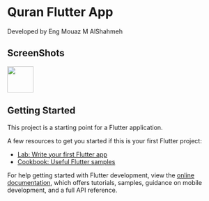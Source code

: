 # Quran Flutter App

Developed by Eng Mouaz M AlShahmeh

## ScreenShots

<div style="width: 100%">
  <span>
    <img style="width: 60px" src="https://user-images.githubusercontent.com/86870601/184919445-3be4db8a-1e18-4793-8129-921f0ce0b55e.png" />
  </span>
   <span style="width: 15%"></span>
   <span style="width: 15%"></span>
   <span style="width: 15%"></span>
   <span style="width: 15%"></span>
   <span style="width: 15%"></span>
</div>


## Getting Started

This project is a starting point for a Flutter application.

A few resources to get you started if this is your first Flutter project:

- [Lab: Write your first Flutter app](https://docs.flutter.dev/get-started/codelab)
- [Cookbook: Useful Flutter samples](https://docs.flutter.dev/cookbook)

For help getting started with Flutter development, view the
[online documentation](https://docs.flutter.dev/), which offers tutorials,
samples, guidance on mobile development, and a full API reference.
